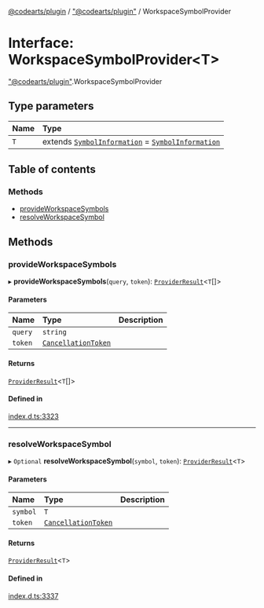 [@codearts/plugin](../README.md) / ["@codearts/plugin"](../modules/_codearts_plugin_.md) / WorkspaceSymbolProvider

# Interface: WorkspaceSymbolProvider<T\>

["@codearts/plugin"](../modules/_codearts_plugin_.md).WorkspaceSymbolProvider

## Type parameters

| Name | Type |
| :------ | :------ |
| `T` | extends [`SymbolInformation`](../classes/codearts_plugin_.SymbolInformation.md) = [`SymbolInformation`](../classes/codearts_plugin_.SymbolInformation.md) |

## Table of contents

### Methods

- [provideWorkspaceSymbols](codearts_plugin_.WorkspaceSymbolProvider.md#provideworkspacesymbols)
- [resolveWorkspaceSymbol](codearts_plugin_.WorkspaceSymbolProvider.md#resolveworkspacesymbol)

## Methods

### provideWorkspaceSymbols

▸ **provideWorkspaceSymbols**(`query`, `token`): [`ProviderResult`](../modules/_codearts_plugin_.md#providerresult)<`T`[]\>

#### Parameters

| Name | Type | Description |
| :------ | :------ | :------ |
| `query` | `string` |  |
| `token` | [`CancellationToken`](codearts_plugin_.CancellationToken.md) |  |

#### Returns

[`ProviderResult`](../modules/_codearts_plugin_.md#providerresult)<`T`[]\>

#### Defined in

[index.d.ts:3323](https://github.com/huaweicloud/cloudide-plugin-api/blob/b58031b/index.d.ts#L3323)

___

### resolveWorkspaceSymbol

▸ `Optional` **resolveWorkspaceSymbol**(`symbol`, `token`): [`ProviderResult`](../modules/_codearts_plugin_.md#providerresult)<`T`\>

#### Parameters

| Name | Type | Description |
| :------ | :------ | :------ |
| `symbol` | `T` |  |
| `token` | [`CancellationToken`](codearts_plugin_.CancellationToken.md) |  |

#### Returns

[`ProviderResult`](../modules/_codearts_plugin_.md#providerresult)<`T`\>

#### Defined in

[index.d.ts:3337](https://github.com/huaweicloud/cloudide-plugin-api/blob/b58031b/index.d.ts#L3337)
